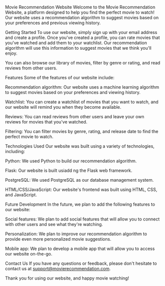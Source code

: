 Movie Recommendation Website
Welcome to the Movie Recommendation Website, a platform designed to help you find the perfect movie to watch! Our website uses a recommendation algorithm to suggest movies based on your preferences and previous viewing history.

Getting Started
To use our website, simply sign up with your email address and create a profile. Once you've created a profile, you can rate movies that you've watched and add them to your watchlist. Our recommendation algorithm will use this information to suggest movies that we think you'll enjoy.

You can also browse our library of movies, filter by genre or rating, and read reviews from other users.

Features
Some of the features of our website include:

Recommendation algorithm: Our website uses a machine learning algorithm to suggest movies based on your preferences and viewing history.

Watchlist: You can create a watchlist of movies that you want to watch, and our website will remind you when they become available.

Reviews: You can read reviews from other users and leave your own reviews for movies that you've watched.

Filtering: You can filter movies by genre, rating, and release date to find the perfect movie to watch.

Technologies Used
Our website was built using a variety of technologies, including:

Python: We used Python to build our recommendation algorithm.

Flask: Our website is built usiadd ng the Flask web framework.

PostgreSQL: We used PostgreSQL as our database management system.

HTML/CSS/JavaScript: Our website's frontend was built using HTML, CSS, and JavaScript.

Future Development
In the future, we plan to add the following features to our website:

Social features: We plan to add social features that will allow you to connect with other users and see what they're watching.

Personalization: We plan to improve our recommendation algorithm to provide even more personalized movie suggestions.

Mobile app: We plan to develop a mobile app that will allow you to access our website on-the-go.

Contact Us
If you have any questions or feedback, please don't hesitate to contact us at support@movierecommendation.com.

Thank you for using our website, and happy movie watching!